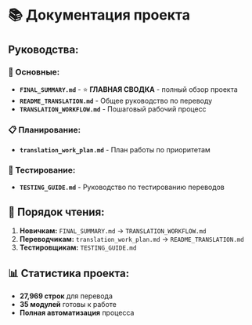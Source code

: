 # 📚 Документация проекта

## Руководства:

### 🎯 Основные:
- **`FINAL_SUMMARY.md`** - ⭐ **ГЛАВНАЯ СВОДКА** - полный обзор проекта
- **`README_TRANSLATION.md`** - Общее руководство по переводу
- **`TRANSLATION_WORKFLOW.md`** - Пошаговый рабочий процесс

### 📋 Планирование:
- **`translation_work_plan.md`** - План работы по приоритетам

### 🧪 Тестирование:
- **`TESTING_GUIDE.md`** - Руководство по тестированию переводов

## 📖 Порядок чтения:

1. **Новичкам:** `FINAL_SUMMARY.md` → `TRANSLATION_WORKFLOW.md`
2. **Переводчикам:** `translation_work_plan.md` → `README_TRANSLATION.md`
3. **Тестировщикам:** `TESTING_GUIDE.md`

## 📊 Статистика проекта:
- **27,969 строк** для перевода
- **35 модулей** готовы к работе
- **Полная автоматизация** процесса
